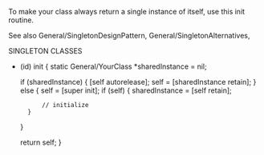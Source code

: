 To make your class always return a single instance of itself, use this init routine.

See also General/SingletonDesignPattern, General/SingletonAlternatives, 
    


SINGLETON CLASSES

- (id) init {
    static General/YourClass *sharedInstance = nil;

    if (sharedInstance) {
        [self autorelease];
        self = [sharedInstance retain];
    } else {
        self = [super init];
        if (self) {
            sharedInstance = [self retain];

            // initialize
        }
    }

    return self;
}
 